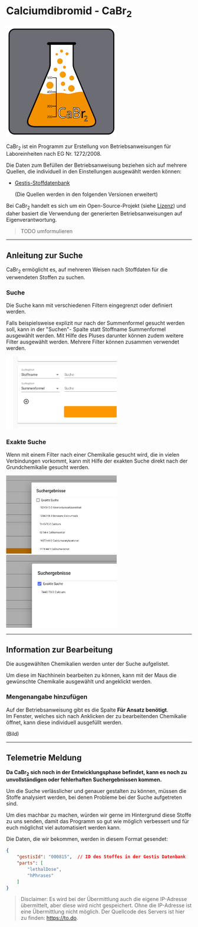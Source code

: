 # Calciumdibromid - CaBr<sub>2</sub>

<img src="assets/Logo_CaBr2.svg" alt="" width="300">  <!--Icon-->

CaBr<sub>2</sub> ist ein Programm zur Erstellung von Betriebsanweisungen für Laboreinheiten nach EG Nr. 1272/2008.

Die Daten zum Befüllen der Betriebsanweisung beziehen sich auf mehrere Quellen, die individuell in den Einstellungen ausgewählt werden können: <!--??????-->

- [Gestis-Stoffdatenbank](https://gestis.dguv.de/search)

    (Die Quellen werden in den folgenden Versionen erweitert)

Bei CaBr<sub>2</sub> handelt es sich um ein Open-Source-Projekt (siehe [Lizenz](https://github.com/Calciumdibromid/CaBr2/blob/master/LICENSE)) und daher basiert die Verwendung der generierten Betriebsanweisungen auf Eigenverantwortung.
> TODO umformulieren

<!--Es wurde von Studenten der Technischen Hochschule Rosenheim für Chemieingenieurstudenten des Campus Burghausen entwickelt.-->

---

## Anleitung zur Suche

CaBr<sub>2</sub> ermöglicht es, auf mehreren Weisen nach Stoffdaten für die verwendeten Stoffen zu suchen.

### Suche

Die Suche kann mit verschiedenen Filtern eingegrenzt oder definiert werden.

Falls beispielsweise explizit nur nach der Summenformel gesucht werden soll, kann in der "Suchen"- Spalte statt Stoffname Summenformel ausgewählt werden.
Mit Hilfe des Pluses darunter können zudem weitere Filter ausgewählt werden. Mehrere Filter können zusammen verwendet werden.

<img src="assets/screenshots_for_md/filterselections_for_search.png" alt="" width="300">

### Exakte Suche

Wenn mit einem Filter nach einer Chemikalie gesucht wird, die in vielen Verbindungen vorkommt, kann mit Hilfe der exakten Suche direkt nach der Grundchemikalie gesucht werden.

<img src="assets/screenshots_for_md/search_1.png" alt="" width="300"> <img src="assets/screenshots_for_md/search_2.png" alt="" width="300">

---

## Information zur Bearbeitung

Die ausgewählten Chemikalien werden unter der Suche aufgelistet.

Um diese im Nachhinein bearbeiten zu können, kann mit der Maus die gewünschte Chemikalie ausgewählt und angeklickt werden.

### Mengenangabe hinzufügen

Auf der Betriebsanweisung gibt es die Spalte **Für Ansatz benötigt**.  
Im Fenster, welches sich nach Anklicken der zu bearbeitenden Chemikalie öffnet, kann diese individuell ausgefüllt werden.

(Bild)

---

## Telemetrie Meldung

**Da CaBr<sub>2</sub> sich noch in der Entwicklungsphase befindet, kann es noch zu unvollständigen oder fehlerhaften Suchergebnissen kommen.**

Um die Suche verlässlicher und genauer gestalten zu können, müssen die Stoffe analysiert werden, bei denen Probleme bei der Suche aufgetreten sind.

Um dies machbar zu machen, würden wir gerne im Hintergrund diese Stoffe zu uns senden, damit das Programm so gut wie möglich verbessert und für euch möglichst viel automatisiert werden kann.

Die Daten, die wir bekommen, werden in diesem Format gesendet:

```json
{
    "gestisId": "000815",  // ID des Stoffes in der Gestis Datenbank
    "parts": [
        "lethalDose",
        "hPhrases"
    ]
}
```

> Disclaimer: Es wird bei der Übermittlung auch die eigene IP-Adresse übermittelt, aber diese wird nicht gespeichert. Ohne die IP-Adresse ist eine Übermittlung nicht möglich.
> Der Quellcode des Servers ist hier zu finden: <https://to.do>.

<!--
TODOs
- x exakte suche erklären
- x filter hinzufügen
- x wie stoffbearbeiten funktioniert
- was man alles verändern kann
- Summenformel???? 
- 
-
- x daten sammeln erklären 
- Einverständniserklärung
-->
